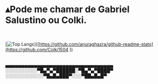 
<div class= "nome"><h1>▴Pode me chamar de Gabriel Salustino ou Colki. </h1> </div> <br>


[![Top Langs](https://github-readme-stats.vercel.app/api/top-langs/?username=Colki1504&layout=donut )]([https://github.com/anuraghazra/github-readme-stats](https://github.com/Colki1504 ))

<br>
▄▄▄▄▄▄▄▄▄▄▄▄▄▄▄▄▄▄▄▄▄▄▄▄▄▄▄▄▄▄▄▄▄▄<br>
░░░░░░░░░░▀█▄▀▄▀██████░▀█▄▀▄▀████▀<br>
░░░░░░░░░░░░▀█▄█▄███▀░░░▀██▄█▄█▀<br>
